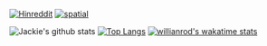 [![Hinreddit](https://github-readme-stats.vercel.app/api/pin/?username=syeehyn&repo=hinreddit)](https://github.com/syeehyn/hinreddit)
[![spatial](https://github-readme-stats.vercel.app/api/pin/?username=syeehyn&repo=Spatial-Data-Analysis)](https://github.com/syeehyn/Spatial-Data-Analysis)

![Jackie's github stats](https://github-readme-stats.vercel.app/api?username=syeehyn&hide=stars,prs,issues,contribs&count_private=true)
[![Top Langs](https://github-readme-stats.vercel.app/api/top-langs/?username=syeehyn&hide=jupyter%20notebook)](https://github.com/anuraghazra/github-readme-stats)
[![willianrod's wakatime stats](https://github-readme-stats.vercel.app/api/wakatime?username=willianrod)](https://github.com/anuraghazra/github-readme-stats)

